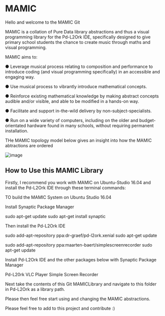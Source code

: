 # MAMIC
Hello and welcome to the MAMIC Git


MAMIC is a collation of Pure Data library abstractions and thus a visual programming library for the Pd-L2Ork IDE, specifically designed to give primary school students the chance to create music through maths and visual programming. 

MAMIC aims to:

●	Leverage musical process relating to composition and performance to introduce coding (and visual programming specifically) in an accessible and engaging way.

●	Use musical process to vibrantly introduce mathematical concepts.

●	Reinforce existing mathematical knowledge by making abstract concepts audible and/or visible, and able to be modified in a hands-on way.  

●	Facilitate and support in-the-wild delivery by non-subject-specialists.

●	Run on a wide variety of computers, including on the older and budget-orientated hardware found in many schools, without requiring permanent installation.

THe MAMIC topology model below gives an insight into how the MAMIC abtractions are ordered 

![image](https://user-images.githubusercontent.com/10425370/124646844-15a7b700-de8d-11eb-8e79-64df91a99b0f.png)







<h2>How to Use this MAMIC Library</h2>

Firstly, I recommend you work with MAMIC on Ubuntu-Studio 16.04 and install the Pd-L2Ork IDE through these terminal commands:

TO build the MAMIC System on Ubuntu Studio 16.04

Install Synaptic Package Manager

sudo apt-get update
sudo apt-get install synaptic

Then install the Pd-L2Ork IDE

sudo add-apt-repository ppa:dr-graef/pd-l2ork.xenial
sudo apt-get update

sudo add-apt-repository ppa:maarten-baert/simplescreenrecorder
sudo apt-get update

Install Pd-L2Ork IDE and the other packages below with Synaptic Package Manager

Pd-L20rk
VLC Player
Simple Screen Recorder

Next take the contents of this Git MAMICLibrary and navigate to this folder in Pd-L2Ork as a library path. 

Please then feel free start using and changing the MAMIC abstractions.

Please feel free to add to this project and contribute :) 

